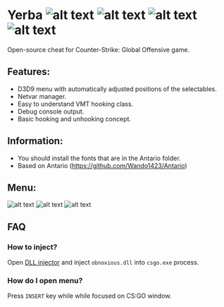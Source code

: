 # Yerba ![alt text](https://i.imgur.com/RHlmKYL.png) ![alt text](https://i.imgur.com/1OKJ96Z.png) ![alt text](https://i.imgur.com/RPz95ve.png) ![alt text](https://i.imgur.com/ZXcfFYJ.png)
Open-source cheat for Counter-Strike: Global Offensive game.

## Features:
* D3D9 menu with automatically adjusted positions of the selectables.
* Netvar manager.
* Easy to understand VMT hooking class.
* Debug console output.
* Basic hooking and unhooking concept.

## Information:
* You should install the fonts that are in the Antario folder.
* Based on Antario (https://github.com/Wando1423/Antario)

## Menu:
![alt text](https://i.imgur.com/dPCQvFG.png)
![alt text](https://i.imgur.com/3lVaWR5.png)
![alt text](https://i.imgur.com/rIgGA5r.png)

## FAQ

### How to inject?
Open [DLL injector](https://en.wikipedia.org/wiki/DLL_injection) and inject `obnoxious.dll` into `csgo.exe` process.

### How do I open menu?
Press `INSERT` key while while focused on CS:GO window.
